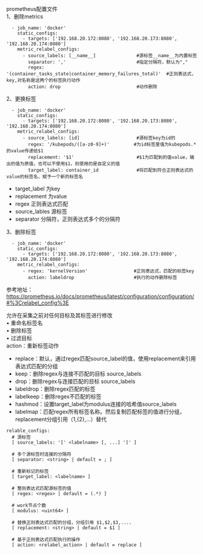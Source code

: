 prometheus配置文件  
1、删除metrics  
```
  - job_name: 'docker'
    static_configs:
      - targets: ['192.168.20.172:8080', '192.168.20.173:8080', '192.168.20.174:8080']
    metric_relabel_configs:
      - source_labels: [__name__]               #源标签__name__为内置标签
        separator: ','                          #指定分隔符，默认为","
        regex: '(container_tasks_state|container_memory_failures_total)'  #正则表达式，key,对名称是这两个的标签执行动作
        action: drop                            #动作删除
```  
2、更换标签  
```
  - job_name: 'docker'
    static_configs:
      - targets: ['192.168.20.172:8080', '192.168.20.173:8080', '192.168.20.174:8080']
    metric_relabel_configs:
      - source_labels: [id]                     #源标签key为id的
        regex: '/kubepods/([a-z0-9]+)'         #为id标签里值为kubepods.*的value传递给$1
        replacement: '$1'                       #$1为匹配到的值value，输出的值为原值，也可以不使用$1，则使用的是自定义的值
        target_label: container_id              #将匹配到符合正则表达式的value的标签名，赋予一个新的标签名
```  
- target_label 为key
- replacement 为value
- regex 正则表达式匹配
- source_lables 源标签
- separator 分隔符，正则表达式多个的分隔符

3、删除标签  
```
  - job_name: 'docker'
    static_configs:
      - targets: ['192.168.20.172:8080', '192.168.20.173:8080', '192.168.20.174:8080']
    metric_relabel_configs:
      - regex: 'kernelVersion'                 #正则表达式，匹配的标签key
        action: labeldrop                      #执行的动作删除标签
```  

参考地址：
https://prometheus.io/docs/prometheus/latest/configuration/configuration/#%3Crelabel_config%3E



允许在采集之前对任何目标及其标签进行修改  
• 重命名标签名  
• 删除标签  
• 过滤目标  
action：重新标签动作
- replace：默认，通过regex匹配source_label的值，使用replacement来引用表达式匹配的分组
- keep：删除regex与连接不匹配的目标 source_labels
- drop：删除regex与连接匹配的目标 source_labels
- labeldrop：删除regex匹配的标签
- labelkeep：删除regex不匹配的标签
- hashmod：设置target_label为modulus连接的哈希值source_labels
- labelmap：匹配regex所有标签名称。然后复制匹配标签的值进行分组，replacement分组引用（${1},${2},…）替代
```
relable_configs:
  # 源标签
  [ source_labels: '[' <labelname> [, ...] ']' ]
  
  # 多个源标签时连接的分隔符
  [ separator: <string> | default = ; ]
  
  # 重新标记的标签
  [ target_label: <labelname> ]
  
  # 整则表达式匹配源标签的值
  [ regex: <regex> | default = (.*) ]
  
  # work节点个数
  [ modulus: <uint64> ]
  
  # 替换正则表达式匹配的分组，分组引用 $1,$2,$3,....
  [ replacement: <string> | default = $1 ]
  
  # 基于正则表达式匹配执行的操作
  [ action: <relabel_action> | default = replace ]
```  
